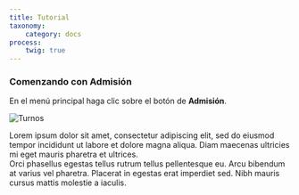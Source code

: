 ```yaml
---
title: Tutorial
taxonomy:
    category: docs
process:
	twig: true
---
```


### Comenzando con Admisión

En el menú principal haga clic sobre el botón de <b>Admisión</b>.

![Turnos](../../../imagenes/modulos/admision/admision1_64x64.png?lightbox=100&resize=200)

Lorem ipsum dolor sit amet, consectetur adipiscing elit, sed do eiusmod tempor incididunt ut labore et dolore magna aliqua. Diam maecenas ultricies mi eget mauris pharetra et ultrices. 
<br/>
Orci phasellus egestas tellus rutrum tellus pellentesque eu. Arcu bibendum at varius vel pharetra. Placerat in egestas erat imperdiet sed. Nibh mauris cursus mattis molestie a iaculis.